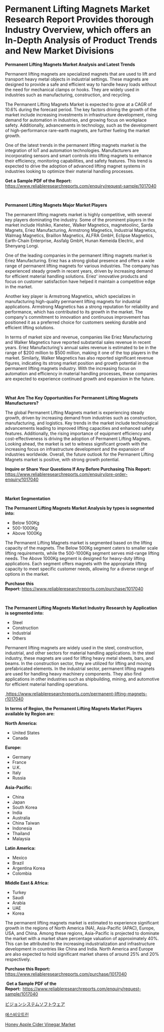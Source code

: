<p><h1>Permanent Lifting Magnets Market Research Report Provides thorough Industry Overview, which offers an In-Depth Analysis of Product Trends and New Market Divisions</h1></p><p><strong>Permanent Lifting Magnets Market Analysis and Latest Trends</strong></p>
<p><p>Permanent lifting magnets are specialized magnets that are used to lift and transport heavy metal objects in industrial settings. These magnets are designed to provide a safe and efficient way to handle heavy loads without the need for mechanical clamps or hooks. They are widely used in industries such as manufacturing, construction, and recycling.</p><p>The Permanent Lifting Magnets Market is expected to grow at a CAGR of 10.6% during the forecast period. The key factors driving the growth of the market include increasing investments in infrastructure development, rising demand for automation in industries, and growing focus on workplace safety. Additionally, advancements in technology, such as the development of high-performance rare-earth magnets, are further fueling the market growth.</p><p>One of the latest trends in the permanent lifting magnets market is the integration of IoT and automation technologies. Manufacturers are incorporating sensors and smart controls into lifting magnets to enhance their efficiency, monitoring capabilities, and safety features. This trend is expected to drive the adoption of advanced lifting magnet systems in industries looking to optimize their material handling processes.</p></p>
<p><strong>Get a Sample PDF of the Report:&nbsp;</strong> <a href="https://www.reliableresearchreports.com/enquiry/request-sample/1017040">https://www.reliableresearchreports.com/enquiry/request-sample/1017040</a></p>
<p>&nbsp;</p>
<p><strong>Permanent Lifting Magnets Major Market Players</strong></p>
<p><p>The permanent lifting magnets market is highly competitive, with several key players dominating the industry. Some of the prominent players in the market include Hishiko, Kanetec, Walker Magnetics, magnetoolinc, Sarda Magnets, Eriez Manufacturing, Armstrong Magnetics, Industrial Magnetics, Walmag Magnetics, Braillon Magnetics, ALFRA GmbH, Eclipse Magnetics, Earth-Chain Enterprise, Assfalg GmbH, Hunan Kemeida Electric, and Shenyang Longi.</p><p>One of the leading companies in the permanent lifting magnets market is Eriez Manufacturing. Eriez has a strong global presence and offers a wide range of permanent lifting magnets for various industries. The company has experienced steady growth in recent years, driven by increasing demand for efficient material handling solutions. Eriez' innovative products and focus on customer satisfaction have helped it maintain a competitive edge in the market.</p><p>Another key player is Armstrong Magnetics, which specializes in manufacturing high-quality permanent lifting magnets for industrial applications. Armstrong Magnetics has a strong reputation for reliability and performance, which has contributed to its growth in the market. The company's commitment to innovation and continuous improvement has positioned it as a preferred choice for customers seeking durable and efficient lifting solutions.</p><p>In terms of market size and revenue, companies like Eriez Manufacturing and Walker Magnetics have reported substantial sales revenue in recent years. Eriez Manufacturing's annual sales revenue is estimated to be in the range of $200 million to $500 million, making it one of the top players in the market. Similarly, Walker Magnetics has also reported significant revenue figures, indicating its strong market position and growth potential in the permanent lifting magnets industry. With the increasing focus on automation and efficiency in material handling processes, these companies are expected to experience continued growth and expansion in the future.</p></p>
<p>&nbsp;</p>
<p><strong>What Are The Key Opportunities For Permanent Lifting Magnets Manufacturers?</strong></p>
<p><p>The global Permanent Lifting Magnets market is experiencing steady growth, driven by increasing demand from industries such as construction, manufacturing, and logistics. Key trends in the market include technological advancements leading to improved lifting capacities and enhanced safety features. Additionally, the rising importance of equipment efficiency and cost-effectiveness is driving the adoption of Permanent Lifting Magnets. Looking ahead, the market is set to witness significant growth with the increasing focus on infrastructure development and the expansion of industries worldwide. Overall, the future outlook for the Permanent Lifting Magnets market is positive, with strong growth potential.</p></p>
<p><strong>Inquire or Share Your Questions If Any Before Purchasing This Report:</strong> <a href="https://www.reliableresearchreports.com/enquiry/pre-order-enquiry/1017040">https://www.reliableresearchreports.com/enquiry/pre-order-enquiry/1017040</a></p>
<p>&nbsp;</p>
<p><strong>Market Segmentation</strong></p>
<p><strong>The Permanent Lifting Magnets Market Analysis by types is segmented into:</strong></p>
<p><ul><li>Below 500Kg</li><li>500-1000Kg</li><li>Above 1000Kg</li></ul></p>
<p><p>The Permanent Lifting Magnets market is segmented based on the lifting capacity of the magnets. The Below 500Kg segment caters to smaller scale lifting requirements, while the 500-1000Kg segment serves mid-range lifting needs. The Above 1000Kg segment is designed for heavy-duty lifting applications. Each segment offers magnets with the appropriate lifting capacity to meet specific customer needs, allowing for a diverse range of options in the market.</p></p>
<p><strong>Purchase this Report:&nbsp;</strong><a href="https://www.reliableresearchreports.com/purchase/1017040">https://www.reliableresearchreports.com/purchase/1017040</a></p>
<p>&nbsp;</p>
<p><strong>The Permanent Lifting Magnets Market Industry Research by Application is segmented into:</strong></p>
<p><ul><li>Steel</li><li>Construction</li><li>Industrial</li><li>Others</li></ul></p>
<p><p>Permanent lifting magnets are widely used in the steel, construction, industrial, and other sectors for material handling applications. In the steel industry, these magnets are used for lifting heavy metal sheets, bars, and beams. In the construction sector, they are utilized for lifting and moving prefabricated elements. In the industrial sector, permanent lifting magnets are used for handling heavy machinery components. They also find applications in other industries such as shipbuilding, mining, and automotive for efficient material handling operations.</p></p>
<p><a href="https://www.reliableresearchreports.com/permanent-lifting-magnets-r1017040">&nbsp;https://www.reliableresearchreports.com/permanent-lifting-magnets-r1017040</a></p>
<p><strong>In terms of Region, the Permanent Lifting Magnets Market Players available by Region are:</strong></p>
<p>
    <p> <strong> North America: </strong>
        <ul>
            <li>United States</li>
            <li>Canada</li>
        </ul>
        </p> 
    <p> <strong> Europe: </strong>
        <ul>
            <li>Germany</li>
            <li>France</li>
            <li>U.K.</li>
            <li>Italy</li>
            <li>Russia</li>
        </ul>
        </p> 
    <p> <strong> Asia-Pacific: </strong>
        <ul>
            <li>China</li>
            <li>Japan</li>
            <li>South Korea</li>
            <li>India</li>
            <li>Australia</li>
            <li>China Taiwan</li>
            <li>Indonesia</li>
            <li>Thailand</li>
            <li>Malaysia</li>
        </ul>
        </p> 
    <p> <strong> Latin America: </strong>
        <ul>
            <li>Mexico</li>
            <li>Brazil</li>
            <li>Argentina Korea</li>
            <li>Colombia</li>
        </ul>
        </p> 
    <p> <strong> Middle East & Africa: </strong>
        <ul>
            <li>Turkey</li>
            <li>Saudi</li>
            <li>Arabia</li>
            <li>UAE</li>
            <li>Korea</li>
        </ul>
    </p>
    </p>
<p><p>The permanent lifting magnets market is estimated to experience significant growth in the regions of North America (NA), Asia-Pacific (APAC), Europe, USA, and China. Among these regions, Asia-Pacific is projected to dominate the market with a market share percentage valuation of approximately 40%. This can be attributed to the increasing industrialization and infrastructure development in countries like China and India. North America and Europe are also expected to hold significant market shares of around 25% and 20% respectively.</p></p>
<p><strong>Purchase this Report: </strong><a href="https://www.reliableresearchreports.com/purchase/1017040">https://www.reliableresearchreports.com/purchase/1017040</a></p>
<p>&nbsp;<strong>Get a Sample PDF of the Report:&nbsp;&nbsp;</strong><a href="https://www.reliableresearchreports.com/enquiry/request-sample/1017040">https://www.reliableresearchreports.com/enquiry/request-sample/1017040</a></p>
<p><strong></strong></p>
<p><p><a href="https://medium.com/@jackrichards5445/%E3%83%93%E3%82%B8%E3%83%A7%E3%83%B3%E3%82%B7%E3%82%B9%E3%83%86%E3%83%A0%E3%82%BD%E3%83%95%E3%83%88%E3%82%A6%E3%82%A7%E3%82%A2%E5%B8%82%E5%A0%B4%E3%81%AE%E8%A6%8F%E6%A8%A1%E3%81%A8%E5%B8%82%E5%A0%B4%E5%8B%95%E5%90%91-%E5%AE%8C%E5%85%A8%E3%81%AA%E6%A5%AD%E7%95%8C%E6%A6%82%E8%A6%81-2024%E5%B9%B4%E3%81%8B%E3%82%892031%E5%B9%B4-b4551e2df006">ビジョンシステムソフトウェア</a></p><p><a href="https://github.com/crfsywufhm81415/Market-Research-Report-List-1/blob/main/890210026115.md">에스비오트린</a></p><p><a href="https://boundless-drawbridge-702.notion.site/Honey-Apple-Cider-Vinegar-Market-Size-CAGR-Trends-2024-2030-cfb837330814485db475490057dd7998">Honey Apple Cider Vinegar Market</a></p></p>
